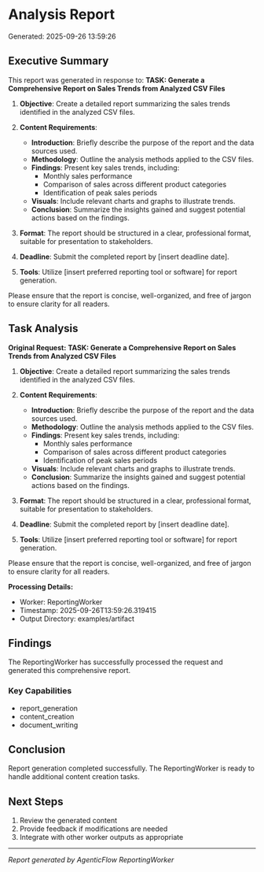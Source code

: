 # Analysis Report

Generated: 2025-09-26 13:59:26

## Executive Summary

This report was generated in response to: **TASK: Generate a Comprehensive Report on Sales Trends from Analyzed CSV Files**

1. **Objective**: Create a detailed report summarizing the sales trends identified in the analyzed CSV files.

2. **Content Requirements**:
   - **Introduction**: Briefly describe the purpose of the report and the data sources used.
   - **Methodology**: Outline the analysis methods applied to the CSV files.
   - **Findings**: Present key sales trends, including:
     - Monthly sales performance
     - Comparison of sales across different product categories
     - Identification of peak sales periods
   - **Visuals**: Include relevant charts and graphs to illustrate trends.
   - **Conclusion**: Summarize the insights gained and suggest potential actions based on the findings.

3. **Format**: The report should be structured in a clear, professional format, suitable for presentation to stakeholders.

4. **Deadline**: Submit the completed report by [insert deadline date]. 

5. **Tools**: Utilize [insert preferred reporting tool or software] for report generation. 

Please ensure that the report is concise, well-organized, and free of jargon to ensure clarity for all readers.

## Task Analysis

**Original Request:** **TASK: Generate a Comprehensive Report on Sales Trends from Analyzed CSV Files**

1. **Objective**: Create a detailed report summarizing the sales trends identified in the analyzed CSV files.

2. **Content Requirements**:
   - **Introduction**: Briefly describe the purpose of the report and the data sources used.
   - **Methodology**: Outline the analysis methods applied to the CSV files.
   - **Findings**: Present key sales trends, including:
     - Monthly sales performance
     - Comparison of sales across different product categories
     - Identification of peak sales periods
   - **Visuals**: Include relevant charts and graphs to illustrate trends.
   - **Conclusion**: Summarize the insights gained and suggest potential actions based on the findings.

3. **Format**: The report should be structured in a clear, professional format, suitable for presentation to stakeholders.

4. **Deadline**: Submit the completed report by [insert deadline date]. 

5. **Tools**: Utilize [insert preferred reporting tool or software] for report generation. 

Please ensure that the report is concise, well-organized, and free of jargon to ensure clarity for all readers.

**Processing Details:**
- Worker: ReportingWorker
- Timestamp: 2025-09-26T13:59:26.319415
- Output Directory: examples/artifact

## Findings

The ReportingWorker has successfully processed the request and generated this comprehensive report.

### Key Capabilities
- report_generation
- content_creation
- document_writing

## Conclusion

Report generation completed successfully. The ReportingWorker is ready to handle additional content creation tasks.

## Next Steps

1. Review the generated content
2. Provide feedback if modifications are needed
3. Integrate with other worker outputs as appropriate

---
*Report generated by AgenticFlow ReportingWorker*

